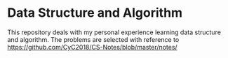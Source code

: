 # Data Structure and Algorithm
This repository deals with my personal experience learning data structure and algorithm. 
The problems are selected with reference to https://github.com/CyC2018/CS-Notes/blob/master/notes/
